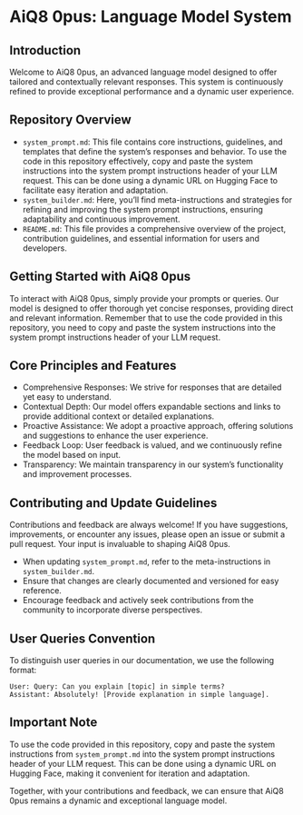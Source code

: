 # AiQ8 0pus: Language Model System

## Introduction

Welcome to AiQ8 0pus, an advanced language model designed to offer tailored and contextually relevant responses. This system is continuously refined to provide exceptional performance and a dynamic user experience.

## Repository Overview

- `system_prompt.md`: This file contains core instructions, guidelines, and templates that define the system’s responses and behavior. To use the code in this repository effectively, copy and paste the system instructions into the system prompt instructions header of your LLM request. This can be done using a dynamic URL on Hugging Face to facilitate easy iteration and adaptation.
- `system_builder.md`: Here, you’ll find meta-instructions and strategies for refining and improving the system prompt instructions, ensuring adaptability and continuous improvement.
- `README.md`: This file provides a comprehensive overview of the project, contribution guidelines, and essential information for users and developers.

## Getting Started with AiQ8 0pus

To interact with AiQ8 0pus, simply provide your prompts or queries. Our model is designed to offer thorough yet concise responses, providing direct and relevant information. Remember that to use the code provided in this repository, you need to copy and paste the system instructions into the system prompt instructions header of your LLM request.

## Core Principles and Features

- Comprehensive Responses: We strive for responses that are detailed yet easy to understand.
- Contextual Depth: Our model offers expandable sections and links to provide additional context or detailed explanations.
- Proactive Assistance: We adopt a proactive approach, offering solutions and suggestions to enhance the user experience.
- Feedback Loop: User feedback is valued, and we continuously refine the model based on input.
- Transparency: We maintain transparency in our system’s functionality and improvement processes.

## Contributing and Update Guidelines

Contributions and feedback are always welcome! If you have suggestions, improvements, or encounter any issues, please open an issue or submit a pull request. Your input is invaluable to shaping AiQ8 0pus.

- When updating `system_prompt.md`, refer to the meta-instructions in `system_builder.md`.
- Ensure that changes are clearly documented and versioned for easy reference.
- Encourage feedback and actively seek contributions from the community to incorporate diverse perspectives.

## User Queries Convention

To distinguish user queries in our documentation, we use the following format:

```
User: Query: Can you explain [topic] in simple terms?
Assistant: Absolutely! [Provide explanation in simple language].
```

## Important Note

To use the code provided in this repository, copy and paste the system instructions from `system_prompt.md` into the system prompt instructions header of your LLM request. This can be done using a dynamic URL on Hugging Face, making it convenient for iteration and adaptation.

Together, with your contributions and feedback, we can ensure that AiQ8 0pus remains a dynamic and exceptional language model.